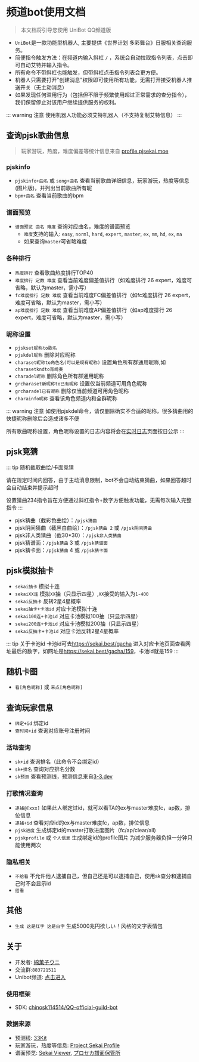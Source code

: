 # 频道bot使用文档
>  本文档将引导您使用 UniBot QQ频道版

- `UniBot`是一款功能型机器人, 主要提供《世界计划 多彩舞台》日服相关查询服务。
- 简便指令触发方法：在频道内输入斜杠 `/` ，系统会自动拉取指令列表，点击即可自动艾特并输入指令。
- 所有命令不带斜杠也能触发，但带斜杠点击指令列表会更方便。
- 机器人只需要打开"创建消息"权限即可使用所有功能，无需打开接受机器人推送开关（无主动消息）
- 如果发现任何滥用行为（包括但不限于频繁使用超过正常需求的查分指令），我们保留停止对该用户继续提供服务的权利。

::: warning 注意
使用机器人功能必须艾特机器人（不支持复制艾特信息）
:::

## 查询pjsk歌曲信息
>玩家游玩，热度，难度偏差等统计信息来自 [profile.pjsekai.moe](https://profile.pjsekai.moe/)

### pjskinfo
- `pjskinfo+曲名` 或 `song+曲名` 查看当前歌曲详细信息，玩家游玩，热度等信息(图片版)，并列出当前歌曲所有昵
- `bpm+曲名` 查看当前歌曲的bpm
### 谱面预览
- `谱面预览 曲名 难度` 查询对应曲名，难度的谱面预览
  - `难度`支持的输入: `easy`, `norml`, `hard`, `expert`, `master`, `ex`, `nm`, `hd`, `ex`, `ma`
  - 如果查询`master`可省略难度
### 各种排行
- `热度排行` 查看歌曲热度排行TOP40
- `难度排行 定数 难度` 查看当前难度偏差值排行（如难度排行 26 expert，难度可省略，默认为master，需小写）
- `fc难度排行 定数 难度` 查看当前难度FC偏差值排行（如fc难度排行 26 expert，难度可省略，默认为master，需小写）
- `ap难度排行 定数 难度` 查看当前难度AP偏差值排行（如ap难度排行 26 expert，难度可省略，默认为master，需小写）
### 昵称设置
- `pjskset昵称to歌名`
- `pjskdel昵称` 删除对应昵称
- `charaset昵称to角色名(可以是现有昵称)` 设置角色所有群通用昵称,如`charasetkndto宵崎奏`
- `charadel昵称` 删除角色所有群通用昵称
- `grcharaset新昵称to已有昵称` 设置仅当前频道可用角色昵称
- `grcharadel已有昵称` 删除仅当前频道可用角色昵称
- `charainfo昵称` 查看该角色频道内和全群昵称

::: warning 注意
如使用pjskdel命令，请仅删除确实不合适的昵称，很多猜曲用的快捷昵称删除后会造成诸多不便

所有歌曲昵称设置，角色昵称设置的日志内容将会在[实时日志](/dailylog/)页面按日公示
:::

## pjsk竞猜
::: tip 随机截取曲绘/卡面竞猜

请在规定时间内回答，由于主动消息限制，bot不会自动结束猜曲，如果回答超时会自动结束并提示超时

设置猜曲234指令旨在方便通过斜杠指令+数字方便触发功能，无需每次输入完整指令
:::
- pjsk猜曲（截彩色曲绘）：`/pjsk猜曲`
- pjsk阴间猜曲（截黑白曲绘）：`/pjsk猜曲 2` 或 `/pjsk阴间猜曲`
- pjsk非人类猜曲（截30*30）：`/pjsk非人类猜曲`
- pjsk猜谱面：`/pjsk猜曲` 3 或 `/pjsk猜谱面`
- pjsk猜卡面：`/pjsk猜曲` 4 或 `/pjsk猜卡面`

## pjsk模拟抽卡
- `sekai抽卡` 模拟十连
- `sekaiXX连` 模拟`XX`抽（只显示四星）,`XX`接受的输入为`1-400`
- `sekai反抽卡` 反转2星4星概率
- `sekai抽卡+卡池id` 对应卡池模拟十连
- `sekai100连+卡池id` 对应卡池模拟100抽（只显示四星）
- `sekai200连+卡池id` 对应卡池模拟200抽（只显示四星）
- `sekai反抽卡+卡池id` 对应卡池反转2星4星概率

::: tip 关于卡池id
卡池id可去<https://sekai.best/gacha> 进入对应卡池页面查看网址最后的数字，如网址是<https://sekai.best/gacha/159>，卡池id就是159
:::

## 随机卡图
- `看[角色昵称]` 或 `来点[角色昵称]`

## 查询玩家信息
- `绑定+id` 绑定id
- `查时间+id` 查询对应账号注册时间
### 活动查询
- `sk+id` 查询排名（此命令不会绑定id）
- `sk+排名` 查询对应排名分数
- `sk预测` 查看预测线，预测信息来自[3-3.dev](https://3-3.dev/)
### 打歌情况查询
- `逮捕@[xxx]` 如果此人绑定过id，就可以看TA的ex与master难度fc，ap数，排位信息
- `逮捕+id` 查看对应id的ex与master难度fc，ap数，排位信息
- `pjsk进度` 生成绑定id的master打歌进度图片（fc/ap/clear/all)
- `pjskprofile` 或 `个人信息` 生成绑定id的profile图片 为减少服务器负担一分钟只能使用两次
### 隐私相关
- `不给看` 不允许他人逮捕自己，但自己还是可以逮捕自己，使用sk查分和逮捕自己时不会显示id
- `给看`



## 其他
- `生成 这是红字 这是白字` 生成5000兆円欲しい！风格的文字表情包

## 关于
- 开发者: [綿菓子ウニ](https://space.bilibili.com/622551112)
- 交流群:`883721511`
- Unibot频道: [点击进入](https://qun.qq.com/qqweb/qunpro/share?_wv=3&_wwv=128&appChannel=share&inviteCode=7Pe26&appChannel=share&businessType=9&from=181074&biz=ka&shareSource=5)
### 使用框架
- SDK: [chinosk114514/QQ-official-guild-bot](https://github.com/chinosk114514/QQ-official-guild-bot)
### 数据来源
- 预测线: [33Kit](https://3-3.dev/)
- 玩家游玩，热度等信息: [Project Sekai Profile](https://profile.pjsekai.moe/)
- 谱面预览: [Sekai Viewer](https://sekai.best/), [プロセカ譜面保管所](https://sdvx.in/prsk.html)
